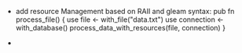 - add resource Management based on RAII and gleam syntax:
pub fn process_file() {
  use file <- with_file("data.txt")
  use connection <- with_database()
  process_data_with_resources(file, connection)
}

- 